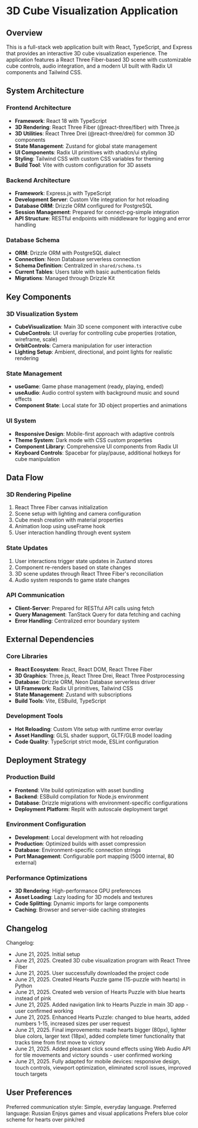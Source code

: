 # 3D Cube Visualization Application

## Overview

This is a full-stack web application built with React, TypeScript, and Express that provides an interactive 3D cube visualization experience. The application features a React Three Fiber-based 3D scene with customizable cube controls, audio integration, and a modern UI built with Radix UI components and Tailwind CSS.

## System Architecture

### Frontend Architecture
- **Framework**: React 18 with TypeScript
- **3D Rendering**: React Three Fiber (@react-three/fiber) with Three.js
- **3D Utilities**: React Three Drei (@react-three/drei) for common 3D components
- **State Management**: Zustand for global state management
- **UI Components**: Radix UI primitives with shadcn/ui styling
- **Styling**: Tailwind CSS with custom CSS variables for theming
- **Build Tool**: Vite with custom configuration for 3D assets

### Backend Architecture
- **Framework**: Express.js with TypeScript
- **Development Server**: Custom Vite integration for hot reloading
- **Database ORM**: Drizzle ORM configured for PostgreSQL
- **Session Management**: Prepared for connect-pg-simple integration
- **API Structure**: RESTful endpoints with middleware for logging and error handling

### Database Schema
- **ORM**: Drizzle ORM with PostgreSQL dialect
- **Connection**: Neon Database serverless connection
- **Schema Definition**: Centralized in `shared/schema.ts`
- **Current Tables**: Users table with basic authentication fields
- **Migrations**: Managed through Drizzle Kit

## Key Components

### 3D Visualization System
- **CubeVisualization**: Main 3D scene component with interactive cube
- **CubeControls**: UI overlay for controlling cube properties (rotation, wireframe, scale)
- **OrbitControls**: Camera manipulation for user interaction
- **Lighting Setup**: Ambient, directional, and point lights for realistic rendering

### State Management
- **useGame**: Game phase management (ready, playing, ended)
- **useAudio**: Audio control system with background music and sound effects
- **Component State**: Local state for 3D object properties and animations

### UI System
- **Responsive Design**: Mobile-first approach with adaptive controls
- **Theme System**: Dark mode with CSS custom properties
- **Component Library**: Comprehensive UI components from Radix UI
- **Keyboard Controls**: Spacebar for play/pause, additional hotkeys for cube manipulation

## Data Flow

### 3D Rendering Pipeline
1. React Three Fiber canvas initialization
2. Scene setup with lighting and camera configuration
3. Cube mesh creation with material properties
4. Animation loop using useFrame hook
5. User interaction handling through event system

### State Updates
1. User interactions trigger state updates in Zustand stores
2. Component re-renders based on state changes
3. 3D scene updates through React Three Fiber's reconciliation
4. Audio system responds to game state changes

### API Communication
- **Client-Server**: Prepared for RESTful API calls using fetch
- **Query Management**: TanStack Query for data fetching and caching
- **Error Handling**: Centralized error boundary system

## External Dependencies

### Core Libraries
- **React Ecosystem**: React, React DOM, React Three Fiber
- **3D Graphics**: Three.js, React Three Drei, React Three Postprocessing
- **Database**: Drizzle ORM, Neon Database serverless driver
- **UI Framework**: Radix UI primitives, Tailwind CSS
- **State Management**: Zustand with subscriptions
- **Build Tools**: Vite, ESBuild, TypeScript

### Development Tools
- **Hot Reloading**: Custom Vite setup with runtime error overlay
- **Asset Handling**: GLSL shader support, GLTF/GLB model loading
- **Code Quality**: TypeScript strict mode, ESLint configuration

## Deployment Strategy

### Production Build
- **Frontend**: Vite build optimization with asset bundling
- **Backend**: ESBuild compilation for Node.js environment
- **Database**: Drizzle migrations with environment-specific configurations
- **Deployment Platform**: Replit with autoscale deployment target

### Environment Configuration
- **Development**: Local development with hot reloading
- **Production**: Optimized builds with asset compression
- **Database**: Environment-specific connection strings
- **Port Management**: Configurable port mapping (5000 internal, 80 external)

### Performance Optimizations
- **3D Rendering**: High-performance GPU preferences
- **Asset Loading**: Lazy loading for 3D models and textures
- **Code Splitting**: Dynamic imports for large components
- **Caching**: Browser and server-side caching strategies

## Changelog

Changelog:
- June 21, 2025. Initial setup
- June 21, 2025. Created 3D cube visualization program with React Three Fiber
- June 21, 2025. User successfully downloaded the project code
- June 21, 2025. Created Hearts Puzzle game (15-puzzle with hearts) in Python
- June 21, 2025. Created web version of Hearts Puzzle with blue hearts instead of pink
- June 21, 2025. Added navigation link to Hearts Puzzle in main 3D app - user confirmed working
- June 21, 2025. Enhanced Hearts Puzzle: changed to blue hearts, added numbers 1-15, increased sizes per user request
- June 21, 2025. Final improvements: made hearts bigger (80px), lighter blue colors, larger text (18px), added complete timer functionality that tracks time from first move to victory
- June 21, 2025. Added pleasant click sound effects using Web Audio API for tile movements and victory sounds - user confirmed working
- June 21, 2025. Fully adapted for mobile devices: responsive design, touch controls, viewport optimization, eliminated scroll issues, improved touch targets

## User Preferences

Preferred communication style: Simple, everyday language.
Preferred language: Russian
Enjoys games and visual applications
Prefers blue color scheme for hearts over pink/red